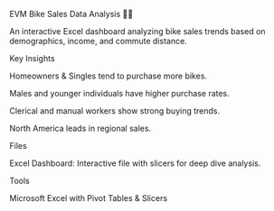 EVM Bike Sales Data Analysis 🚴‍♂️

An interactive Excel dashboard analyzing bike sales trends based on demographics, income, and commute distance.

Key Insights

Homeowners & Singles tend to purchase more bikes.

Males and younger individuals have higher purchase rates.

Clerical and manual workers show strong buying trends.

North America leads in regional sales.

Files

Excel Dashboard: Interactive file with slicers for deep dive analysis.

Tools

Microsoft Excel with Pivot Tables & Slicers
